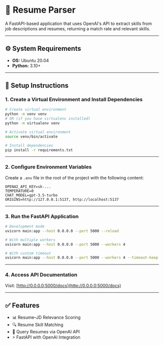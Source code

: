 # 📝 Resume Parser

A FastAPI-based application that uses OpenAI's API to extract skills from job descriptions and resumes, returning a match rate and relevant skills.

---

## ⚙️ System Requirements

- **OS:** Ubuntu 20.04  
- **Python:** 3.10+

---

## 🚀 Setup Instructions

### 1. Create a Virtual Environment and Install Dependencies

```bash
# Create virtual environment
python -m venv venv
# OR (if you have virtualenv installed)
python -m virtualenv venv

# Activate virtual environment
source venv/bin/activate

# Install dependencies
pip install -r requirements.txt
```

---

### 2. Configure Environment Variables

Create a `.env` file in the root of the project with the following content:

```env
OPENAI_API_KEY=sk-...
TEMPERATURE=0
CHAT_MODEL=gpt-3.5-turbo
ORIGINS=http://127.0.0.1:5137, http://localhost:5137
```

---

### 3. Run the FastAPI Application

```bash
# Development mode
uvicorn main:app --host 0.0.0.0 --port 5000 --reload

# With multiple workers
uvicorn main:app --host 0.0.0.0 --port 5000 --workers 4

# With custom timeout
uvicorn main:app --host 0.0.0.0 --port 5000 --workers 4 --timeout-keep-alive 600
```

---

### 4. Access API Documentation

Visit: [http://0.0.0.0:5000/docs](http://0.0.0.0:5000/docs)

---

## ✅ Features

- 📊 Resume–JD Relevance Scoring  
- 🔍 Resume Skill Matching  
- 💬 Query Resumes via OpenAI API  
- ⚡ FastAPI with OpenAI Integration
